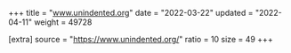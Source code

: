 +++
title = "www.unindented.org"
date = "2022-03-22"
updated = "2022-04-11"
weight = 49728

[extra]
source = "https://www.unindented.org/"
ratio = 10
size = 49
+++
